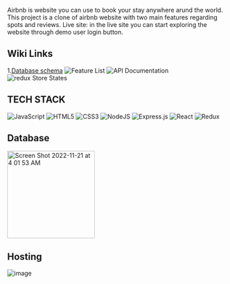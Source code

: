 Airbnb is website you can use to book your stay anywhere arund the world. This project is a clone of airbnb website with two main features regarding spots and reviews.
Live site:
in the live site you can start exploring the website through demo user login button.


## Wiki Links
1.[Database schema](https://github.com/YElnadi/airBnB_ProjectClone/wiki#database-schema)
![Feature List](https://github.com/YElnadi/airBnB_ProjectClone/wiki/Feature-List)
![API Documentation](https://github.com/YElnadi/airBnB_ProjectClone/wiki/API-Documentation)
![redux Store States](https://github.com/YElnadi/airBnB_ProjectClone/wiki/Redux-Store-State)


## TECH STACK
![JavaScript](https://img.shields.io/badge/javascript-%23323330.svg?style=for-the-badge&logo=javascript&logoColor=%23F7DF1E) ![HTML5](https://img.shields.io/badge/html5-%23E34F26.svg?style=for-the-badge&logo=html5&logoColor=white) ![CSS3](https://img.shields.io/badge/css3-%231572B6.svg?style=for-the-badge&logo=css3&logoColor=white) ![NodeJS](https://img.shields.io/badge/node.js-6DA55F?style=for-the-badge&logo=node.js&logoColor=white) ![Express.js](https://img.shields.io/badge/express.js-%23404d59.svg?style=for-the-badge&logo=express&logoColor=%2361DAFB) ![React](https://img.shields.io/badge/react-%2320232a.svg?style=for-the-badge&logo=react&logoColor=%2361DAFB) ![Redux](https://img.shields.io/badge/redux-%23593d88.svg?style=for-the-badge&logo=redux&logoColor=white)<p>

## Database
<img width="202" alt="Screen Shot 2022-11-21 at 4 01 53 AM" src="https://user-images.githubusercontent.com/103335728/203048478-b98058d9-709a-44cd-93f2-e82ab906c311.png">


## Hosting
![image](https://user-images.githubusercontent.com/103335728/203048741-4ad33bbf-3163-4684-9d6f-69569239b6b8.png)



